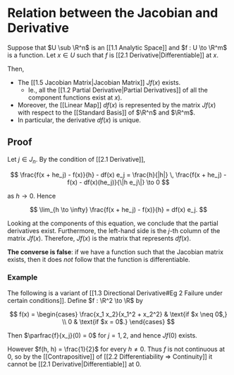 # Relation between the Jacobian and Derivative

Suppose that $U \sub \R^n$ is an [[1.1 Analytic Space]] and $f : U \to \R^m$ is a function. Let $x \in U$ such that $f$ is [[2.1 Derivative|Differentiable]] at $x$. 

Then,

- The [[1.5 Jacobian Matrix|Jacobian Matrix]] $Jf(x)$ exists.
	- Ie., all the [[1.2 Partial Derivative|Partial Derivatives]] of all the component functions exist at $x$).
- Moreover, the [[Linear Map]] $df(x)$ is represented by the matrix $Jf(x)$ with respect to the [[Standard Basis]] of $\R^n$ and $\R^m$.
- In particular, the derivative $df(x)$ is unique.

## Proof

Let $j \in J_n$. By the condition of [[2.1 Derivative]], 

$$
\frac{f(x + he_j) - f(x)}{h} - df(x) e_j = \frac{h}{|h|} \, \frac{f(x + he_j) - f(x) - df(x)(he_j)}{\|h e_j\|} \to 0 
$$

as $h \to 0$. Hence

$$
\lim_{h \to \infty} \frac{f(x + he_j) - f(x)}{h} = df(x) e_j.
$$

Looking at the components of this equation, we conclude that the partial derivatives exist. Furthermore, the left-hand side is the $j$-th column of the matrix $Jf(x)$. Therefore, $Jf(x)$ is the matrix that represents $df(x)$.

**The converse is false**: if we have a function such that the Jacobian matrix exists, then it does _not_ follow that the function is differentiable.

### Example

The following is a variant of [[1.3 Directional Derivative#Eg 2 Failure under certain conditions]]. Define $f : \R^2 \to \R$ by

$$
f(x) = \begin{cases}
	\frac{x_1 x_2}{x_1^2 + x_2^2} & \text{if $x \neq 0$,} \\
	0 & \text{if $x = 0$.}
\end{cases}
$$

Then $\parfrac{f}{x_j}(0) = 0$ for $j = 1, 2$, and hence $Jf(0)$ exists.

However $f(h, h) = \frac{1}{2}$ for every $h \neq 0$. Thus $f$ is not continuous at $0$, so by the [[Contrapositive]] of [[2.2 Differentiability => Continuity]] it cannot be [[2.1 Derivative|Differentiable]] at $0$.
